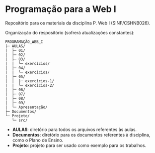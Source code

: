 # Programação para a Web I

Repositório para os materiais da disciplina P. Web I (SINF/CSHNB026).

Organização do respositório (sofrerá atualizações constantes):

```
PROGRAMAÇÃO_WEB_I
├─ AULAS/
|  ├─ 01/
|  ├─ 02/
|  ├─ 03/
|  |  └─ exercícios/
|  ├─ 04/
|  |  └─ exercícios/
|  ├─ 05/
|  |  ├─ exercícios-1/
|  |  └─ exercícios-2/
|  ├─ 06/
|  ├─ 07/
|  ├─ 08/
|  ├─ 09/
|  └─ Apresentação/
├─ Documentos/
└─ Projeto/
   └─ src/
```

- **AULAS**: diretório para todos os arquivos referentes às aulas.
- **Documentos**: diretório para os documentos referentes à disciplina, como o Plano de Ensino.
- **Projeto**: projeto para ser usado como exemplo para os trabalhos.